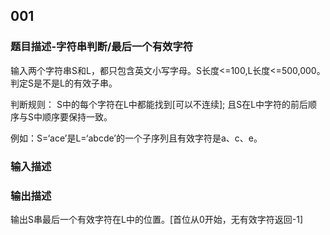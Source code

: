 ## 001

### 题目描述-字符串判断/最后一个有效字符

输入两个字符串S和L，都只包含英文小写字母。S长度<=100,L长度<=500,000。判定S是不是L的有效子串。

判断规则：
S中的每个字符在L中都能找到[可以不连续];
且S在L中字符的前后顺序与S中顺序要保持一致。

例如：S=‘ace’是L=‘abcde’的一个子序列且有效字符是a、c、e。

### 输入描述

### 输出描述

输出S串最后一个有效字符在L中的位置。[首位从0开始，无有效字符返回-1]
